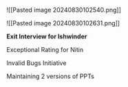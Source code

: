 
![[Pasted image 20240830102540.png]]

![[Pasted image 20240830102631.png]]

**Exit Interview for Ishwinder** 

Exceptional Rating for Nitin 

Invalid Bugs Initiative

Maintaining 2 versions of PPTs